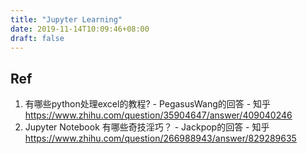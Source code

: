 ```yaml
---
title: "Jupyter Learning"
date: 2019-11-14T10:09:46+08:00
draft: false
---
```


## Ref

1.  有哪些python处理excel的教程? - PegasusWang的回答 - 知乎 https://www.zhihu.com/question/35904647/answer/409040246 
2.  Jupyter Notebook 有哪些奇技淫巧？ - Jackpop的回答 - 知乎 https://www.zhihu.com/question/266988943/answer/829289635 

